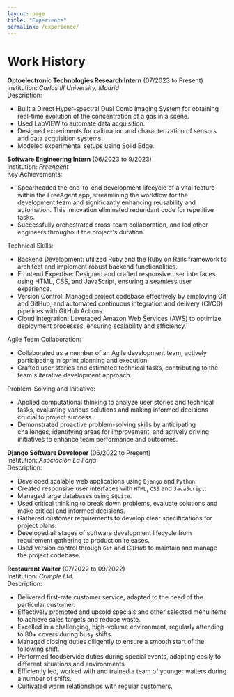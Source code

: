 ```yaml
---
layout: page
title: "Experience"
permalink: /experience/ 
---
```


# Work History

**Optoelectronic Technologies Research Intern** (07/2023 to Present)\
Institution: *Carlos III University, Madrid*\
Description:
- Built a Direct Hyper-spectral Dual Comb Imaging System for obtaining real-time evolution of the concentration of a gas in a scene.
- Used LabVIEW to automate data acquisition.
- Designed experiments for calibration and characterization of sensors and data acquisition systems.
- Modeled experimental setups using Solid Edge.

**Software Engineering Intern** (06/2023 to 9/2023)\
Institution: *FreeAgent*\
Key Achievements:
-  Spearheaded the end-to-end development lifecycle of a vital feature within the FreeAgent app, streamlining the workflow for the development team and significantly enhancing reusability and automation. This innovation eliminated redundant code for repetitive tasks.
- Successfully orchestrated cross-team collaboration, and led other engineers throughout the project's duration.

Technical Skills:
- Backend Development: utilized Ruby and the Ruby on Rails framework to architect and implement robust backend functionalities.
- Frontend Expertise: Designed and crafted responsive user interfaces using HTML, CSS, and JavaScript, ensuring a seamless user experience.
- Version Control: Managed project codebase effectively by employing Git and GitHub, and automated continuous integration and delivery (CI/CD) pipelines with GitHub Actions.
- Cloud Integration: Leveraged Amazon Web Services (AWS) to optimize deployment processes, ensuring scalability and efficiency.

Agile Team Collaboration:
- Collaborated as a member of an Agile development team, actively participating in sprint planning and execution.
- Crafted user stories and estimated technical tasks, contributing to the team's iterative development approach.

Problem-Solving and Initiative:
- Applied computational thinking to analyze user stories and technical tasks, evaluating various solutions and making informed decisions crucial to project success.
- Demonstrated proactive problem-solving skills by anticipating challenges, identifying areas for improvement, and actively driving initiatives to enhance team performance and outcomes.

**Django Software Developer** (06/2022 to Present)\
Institution: *Asociación La Forja*\
Description:
- Developed scalable web applications using `Django` and `Python`.
- Created responsive user interfaces with `HTML`, `CSS` and `JavaScript`.
- Managed large databases using `SQLite`.
- Used critical thinking to break down problems, evaluate solutions and make critical and informed decisions.
- Gathered customer requirements to develop clear specifications for project plans.
- Developed all stages of software development lifecycle from requirement gathering to production releases.
- Used version control through `Git` and *GitHub* to maintain and manage the project codebase.


**Restaurant Waiter** (07/2022 to 09/2022)\
Institution: *Crimple Ltd.*\
Description:
- Delivered first-rate customer service, adapted to the need of the particular customer.
- Effectively promoted and upsold specials and other selected menu items to achieve sales targets and reduce waste.
- Excelled in a challenging, high-volume environment, regularly attending to 80+ covers during busy shifts.
- Managed closing duties diligently to ensure a smooth start of the following shift.
- Performed foodservice duties during special events, adapting easily to different situations and environments.
- Efficiently led, worked with and trained a team of younger waiters during a number of shifts.
- Cultivated warm relationships with regular customers.


